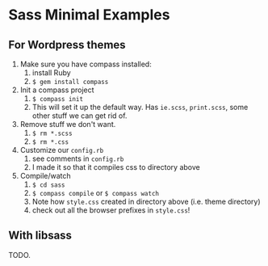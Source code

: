 # Sass Minimal Examples

## For Wordpress themes
1. Make sure you have compass installed:
    1. install Ruby
    2. `$ gem install compass`
2. Init a compass project
    1. `$ compass init`
    2. This will set it up the default way. Has `ie.scss`, `print.scss`, some other stuff we can get rid of.
3. Remove stuff we don't want.
    1. `$ rm *.scss`
    2. `$ rm *.css`
4. Customize our `config.rb`
    1. see comments in `config.rb`
    2. I made it so that it compiles css to directory above
5. Compile/watch
    1. `$ cd sass`
    2. `$ compass compile` or `$ compass watch`
    3. Note how `style.css` created in directory above (i.e. theme directory)
    4. check out all the browser prefixes in `style.css`!

## With libsass

TODO.
